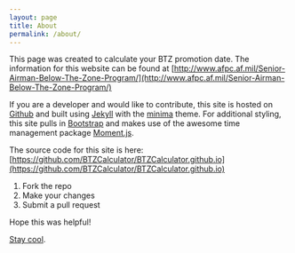 ```yaml
---
layout: page
title: About
permalink: /about/
---
```


This page was created to calculate your BTZ promotion date.
The information for this website can be found at [http://www.afpc.af.mil/Senior-Airman-Below-The-Zone-Program/](http://www.afpc.af.mil/Senior-Airman-Below-The-Zone-Program/)

If you are a developer and would like to contribute, this site is hosted on [Github](https://github.com/BTZCalculator/BTZCalculator.github.io) and built using [Jekyll](https://jekyllrb.com) with the [minima](https://rubygems.org/gems/minima) theme. For additional styling, this site pulls in [Bootstrap]() and makes use of the awesome time management package [Moment.js](https://momentjs.com/).

The source code for this site is here: [https://github.com/BTZCalculator/BTZCalculator.github.io](https://github.com/BTZCalculator/BTZCalculator.github.io)

1. Fork the repo
2. Make your changes
3. Submit a pull request

Hope this was helpful!

[Stay cool](https://youtu.be/Cfl-XGbd2KU).